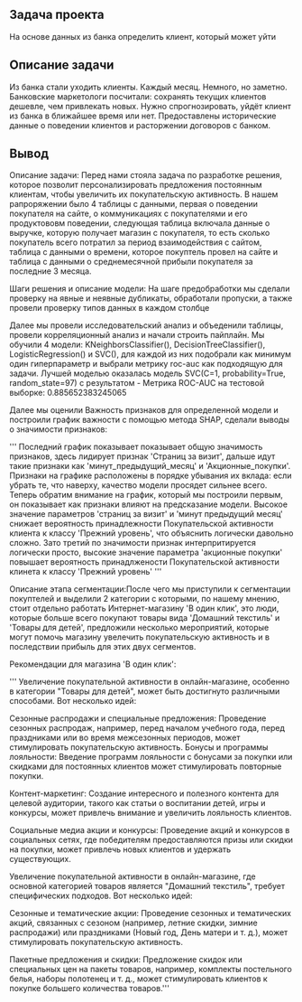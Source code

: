 ## Задача проекта

На основе данных из банка определить клиент, который может уйти

## Описание задачи

Из банка стали уходить клиенты. Каждый месяц. Немного, но заметно. Банковские маркетологи посчитали: сохранять текущих клиентов дешевле, чем 
привлекать новых.
Нужно спрогнозировать, уйдёт клиент из банка в ближайшее время или нет. Предоставлены исторические данные о поведении клиентов и расторжении 
договоров с банком.

## Вывод

Описание задачи: Перед нами стояла задача по разработке решения, которое позволит персонализировать предложения постоянным клиентам, чтобы увеличить их покупательскую активность. В нашем рапроряжении было 4 таблицы с данными, первая о поведении покупателя на сайте, о коммуникациях с покупателями и его продуктововм поведении, следующая таблица включала данные о выручке, которую получает магазин с покупателя, то есть сколько покупатель всего потратил за период взаимодействия с сайтом, таблица с данными о времени, которое покуптель провел на сайте и таблица с данными о среднемесячной прибыли покупателя за последние 3 месяца.

Шаги решения и описание модели: На шаге предобработки мы сделали проверку на явные и неявные дубликаты, обработали пропуски, а также провели проверку типов данных в каждом столбце

Далее мы провели исследовательский анализ и объеденили таблицы, провели корреляционный анализ и начали строить пайплайн. Мы обучили 4 модели: KNeighborsClassifier(), DecisionTreeClassifier(), LogisticRegression() и SVC(), для каждой из них подобрали как минимум один гиперпараметр и выбрали метрику roc-auc как подходящую для задачи. Лучшей моделью оказалась модель SVC(C=1, probability=True, random_state=97) с результатом - Метрика ROC-AUC на тестовой выборке: 0.885652383245065

Далее мы оценили Важность признаков для определенной модели и построили график важности с помощью метода SHAP, сделали выводы о значимости признаков:

''' Последний график показывает показывает общую значимость признаков, здесь лидирует признак 'Страниц за визит', дальше идут такие признаки как 'минут_предыдущий_месяц' и 'Акционные_покупки'. Признаки на графике расположены в порядке убывания их вклада: если убрать те, что наверху, качество модели просядет сильнее всего. Теперь обратим внимание на график, который мы построили первым, он показывает как признаки влияют на предсказание модели. Высокое значение параметров 'страниц за визит' и 'минут предыдущий месяц' снижает вероятность принадлежности Покупательской активности клиента к классу 'Прежний уровень', что объяснить логически давольно сложно. Зато третий по значимости признак интерпритируется логически просто, высокие значение параметра 'акционные покупки' повышает вероятность принадлжености Покупательской активности клинета к классу 'Прежний уровень' '''

Описание этапа сегментации:После чего мы приступили к сегментации покуптелей и выделили 2 категории с которыми, по нашему мнению, стоит отдельно работать Интернет-магазину 'В один клик', это люди, которые больше всего покупают товары вида 'Домашний текстиль' и 'Товары для детей', предложили несколько мероприятий, которые могут помочь магазину увелечить покупательскую активность и в последствии прибыль для этих двух сегментов.

Рекомендации для магазина 'В один клик':

''' Увеличение покупательной активности в онлайн-магазине, особенно в категории "Товары для детей", может быть достигнуто различными способами. Вот несколько идей:

Сезонные распродажи и специальные предложения: Проведение сезонных распродаж, например, перед началом учебного года, перед праздниками или во время межсезонных периодов, может стимулировать покупательскую активность. Бонусы и программы лояльности: Введение программ лояльности с бонусами за покупки или скидками для постоянных клиентов может стимулировать повторные покупки.

Контент-маркетинг: Создание интересного и полезного контента для целевой аудитории, такого как статьи о воспитании детей, игры и конкурсы, может привлечь внимание и увеличить лояльность клиентов.

Социальные медиа акции и конкурсы: Проведение акций и конкурсов в социальных сетях, где победителям предоставляются призы или скидки на покупки, может привлечь новых клиентов и удержать существующих.

Увеличение покупательной активности в онлайн-магазине, где основной категорией товаров является "Домашний текстиль", требует специфических подходов. Вот несколько идей:

Сезонные и тематические акции: Проведение сезонных и тематических акций, связанных с сезоном (например, летние скидки, зимние распродажи) или праздниками (Новый год, День матери и т. д.), может стимулировать покупательскую активность.

Пакетные предложения и скидки: Предложение скидок или специальных цен на пакеты товаров, например, комплекты постельного белья, наборы полотенец и т. д., может стимулировать клиентов к покупке большего количества товаров.'''
